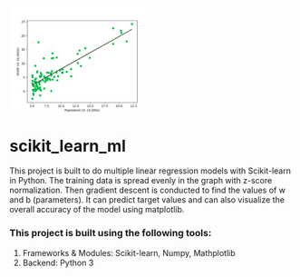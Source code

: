 <img align="middle" width="250" alt="demo two" src="https://github.com/SrimanPolusani/linear_regression_for_business/blob/master/ml_business.png?raw=true">
<h1>scikit_learn_ml</h1>
<p>This project is built to do multiple linear regression models with Scikit-learn in Python. The training data is spread evenly in the graph with z-score normalization. Then gradient descent is conducted to find the values of w and b (parameters). It can predict target values and can also visualize the overall accuracy of the model using matplotlib.</p>
<h3>This project is built using the following tools:</h3>
<ol>
  <li>Frameworks & Modules: Scikit-learn, Numpy, Mathplotlib</li>
  <li>Backend: Python 3</li>
</ol>
